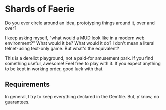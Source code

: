 # Shards of Faerie

Do you ever circle around an idea, prototyping things around it, over and over?

I keep asking myself, "what would a MUD look like in a modern web environment?" What would it be? What would it do? I don't mean a literal telnet-using text-only game. But what's the equivalent?

This is a derelict playground, not a paid-for amusement park. If you find something useful, awesome! Feel free to play with it. If you expect anything to be kept in working order, good luck with that.

## Requirements

In general, I try to keep everything declared in the Gemfile. But, y'know, no guarantees.
